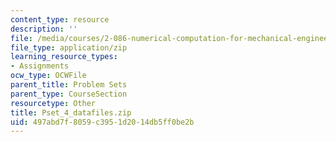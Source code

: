 ```yaml
---
content_type: resource
description: ''
file: /media/courses/2-086-numerical-computation-for-mechanical-engineers-fall-2012/497abd7f8059c3951d2014db5ff0be2b_Pset_4_datafiles.zip
file_type: application/zip
learning_resource_types:
- Assignments
ocw_type: OCWFile
parent_title: Problem Sets
parent_type: CourseSection
resourcetype: Other
title: Pset_4_datafiles.zip
uid: 497abd7f-8059-c395-1d20-14db5ff0be2b
---
```

